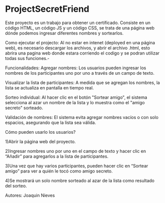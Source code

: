 # ProjectSecretFriend
Este proyecto es un trabajo para obtener un certificado.
Consiste en un código HTML, un código JS y un código CSS, se trata de una página web dónde podemos ingresar diferentes nombres y sortearlos.

Como ejecutar el projecto:
Al no estar en intenet (deployed en una página web), es necesario descargar los archivos, y abrir el archivo .html, esto abrira una pagina web donde estara corriendo el codigo y se podran utilizar todas sus funciones.-


Funcionalidades:
Agregar nombres:
Los usuarios pueden ingresar los nombres de los participantes uno por uno a través de un campo de texto.

Visualizar la lista de participantes:
A medida que se agregan los nombres, la lista se actualiza en pantalla en tiempo real.

Sorteo individual:
Al hacer clic en el botón "Sortear amigo", el sistema selecciona al azar un nombre de la lista y lo muestra como el "amigo secreto" sorteado.

Validación de nombres:
El sistema evita agregar nombres vacíos o con solo espacios, asegurando que la lista sea válida.

Cómo pueden usarlo los usuarios?

1)Abrir la página web del proyecto.

2)Ingresar nombres uno por uno en el campo de texto y hacer clic en “Añadir” para agregarlos a la lista de participantes.

3)Una vez que hay varios participantes, pueden hacer clic en “Sortear amigo” para ver a quién le tocó como amigo secreto.

4)Se mostrará un solo nombre sorteado al azar de la lista como resultado del sorteo.

Autores: Joaquin Nieves




